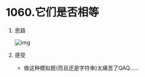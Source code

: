 # 1060.它们是否相等

1. 思路

   ![img](https://wx3.sinaimg.cn/mw690/005LasY6ly1gog77zgsukj31090inq9c.jpg)

2. 感受

   + 做这种模拟题(而且还是字符串)太痛苦了QAQ......